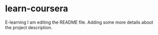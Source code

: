 # learn-coursera
E-learning
I am editing the README file. Adding some more details about the project description.

